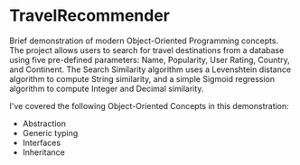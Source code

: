 # TravelRecommender
Brief demonstration of modern Object-Oriented Programming concepts. The project allows users to search for travel destinations from a database using five pre-defined parameters: Name, Popularity, User Rating, Country, and Continent. The Search Similarity algorithm uses a Levenshtein distance algorithm to compute String similarity, and a simple Sigmoid regression algorithm to compute Integer and Decimal similarity.

I've covered the following Object-Oriented Concepts in this demonstration:
- Abstraction
- Generic typing
- Interfaces
- Inheritance
